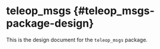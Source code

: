 teleop_msgs {#teleop_msgs-package-design}
===========

This is the design document for the `teleop_msgs` package.